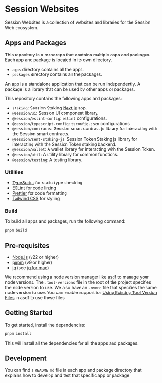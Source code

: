 # Session Websites

Session Websites is a collection of websites and libraries for the Session Web ecosystem.

## Apps and Packages

This repository is a monorepo that contains multiple apps and packages. Each app and package is located in its own directory.

- `apps` directory contains all the apps.
- `packages` directory contains all the packages.

An app is a standalone application that can be run independently. A package is a library that can be used by other apps or packages.

This repository contains the following apps and packages:

- `staking`: Session Staking [Next.js](https://nextjs.org/) app.
- `@session/ui`: Session UI component library.
- `@session/eslint-config`: `eslint` configurations.
- `@session/typescript-config`: `tsconfig.json` configurations.
- `@session/contracts`: Session smart contract js library for interacting with the Session smart contracts.
- `@session/sent-staking-js`: Session Token Staking js library for interacting with the Session Token staking backend.
- `@session/wallet`: A wallet library for interacting with the Session Token.
- `@session/util`: A utility library for common functions.
- `@session/testing`: A testing library.

### Utilities

- [TypeScript](https://www.typescriptlang.org/) for static type checking
- [ESLint](https://eslint.org/) for code linting
- [Prettier](https://prettier.io) for code formatting
- [Tailwind CSS](https://tailwindcss.com/) for styling

### Build

To build all apps and packages, run the following command:

```sh
pnpm build
```

## Pre-requisites

- [Node.js](https://nodejs.org/en/) (v22 or higher)
- [pnpm](https://pnpm.io/) (v9 or higher)
- [jq](https://jqlang.github.io/jq/) (see [jq for mac](https://formulae.brew.sh/formula/jq))

We recommend using a node version manager like [asdf](https://asdf-vm.com/) to manage your node versions. The `.tool-versions` file in the root of the project specifies the node version to use. We also have an `.nvmrc` file that specifies the same node version to use. You can enable support for [Using Existing Tool Version Files](https://asdf-vm.com/guide/getting-started.html#using-existing-tool-version-files) in asdf to use these files.

## Getting Started

To get started, install the dependencies:

```sh
pnpm install
```

This will install all the dependencies for all the apps and packages.

## Development

You can find a `README.md` file in each app and package directory that explains how to develop and test that specific app or package.
